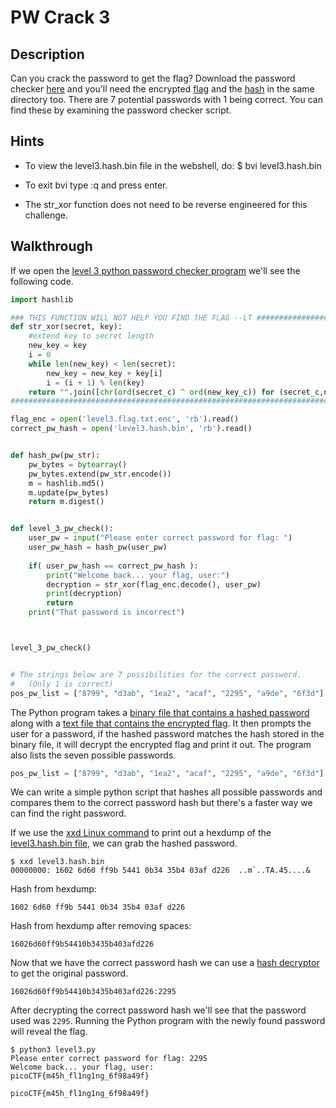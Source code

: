 # PW Crack 3

## Description

Can you crack the password to get the flag? Download the password checker [here](https://artifacts.picoctf.net/c/18/level3.py "PicoCTF link to download PW Crack level 3 password checker program") and you'll need the encrypted [flag](https://artifacts.picoctf.net/c/18/level3.flag.txt.enc "PicoCTF link to download PW Crack level 3 encrypted flag text file") and the [hash](https://artifacts.picoctf.net/c/18/level3.hash.bin "PicoCTF link to download PW Crack level 3 hash binary file") in the same directory too. There are 7 potential passwords with 1 being correct. You can find these by examining the password checker script.

## Hints

* To view the level3.hash.bin file in the webshell, do: $ bvi level3.hash.bin

* To exit bvi type :q and press enter.

* The str_xor function does not need to be reverse engineered for this challenge.

## Walkthrough

If we open the [level 3 python password checker program](./level3.py "Level 3 python password checker program") we'll see the following code.

```python
import hashlib

### THIS FUNCTION WILL NOT HELP YOU FIND THE FLAG --LT ########################
def str_xor(secret, key):
    #extend key to secret length
    new_key = key
    i = 0
    while len(new_key) < len(secret):
        new_key = new_key + key[i]
        i = (i + 1) % len(key)        
    return "".join([chr(ord(secret_c) ^ ord(new_key_c)) for (secret_c,new_key_c) in zip(secret,new_key)])
###############################################################################

flag_enc = open('level3.flag.txt.enc', 'rb').read()
correct_pw_hash = open('level3.hash.bin', 'rb').read()


def hash_pw(pw_str):
    pw_bytes = bytearray()
    pw_bytes.extend(pw_str.encode())
    m = hashlib.md5()
    m.update(pw_bytes)
    return m.digest()


def level_3_pw_check():
    user_pw = input("Please enter correct password for flag: ")
    user_pw_hash = hash_pw(user_pw)
    
    if( user_pw_hash == correct_pw_hash ):
        print("Welcome back... your flag, user:")
        decryption = str_xor(flag_enc.decode(), user_pw)
        print(decryption)
        return
    print("That password is incorrect")



level_3_pw_check()


# The strings below are 7 possibilities for the correct password. 
#   (Only 1 is correct)
pos_pw_list = ["8799", "d3ab", "1ea2", "acaf", "2295", "a9de", "6f3d"]

```

The Python program takes a [binary file that contains a hashed password](./level3.hash.bin "Level 3 hash binary file") along with a [text file that contains the encrypted flag](./level3.flag.txt.enc "Level 3 encoded flag text file file"). It then prompts the user for a password, if the hashed password matches the hash stored in the binary file, it will decrypt the encrypted flag and print it out. The program also lists the seven possible passwords.

```python
pos_pw_list = ["8799", "d3ab", "1ea2", "acaf", "2295", "a9de", "6f3d"]
```

We can write a simple python script that hashes all possible passwords and compares them to the correct password hash but there's a faster way we can find the right password.

If we use the [xxd Linux command](https://www.geeksforgeeks.org/xxd-command-in-linux/ "Geeks For Geeks article on xxd Linux command") to print out a hexdump of the [level3.hash.bin file](./level3.hash.bin "Level 3 hash binary file"), we can grab the hashed password.

```
$ xxd level3.hash.bin
00000000: 1602 6d60 ff9b 5441 0b34 35b4 03af d226  ..m`..TA.45....&
```

Hash from hexdump:

```1602 6d60 ff9b 5441 0b34 35b4 03af d226```

Hash from hexdump after removing spaces:

```16026d60ff9b54410b3435b403afd226```

Now that we have the correct password hash we can use a [hash decryptor](https://hashes.com/en/decrypt/hash "Online hash decryptor from Hashes.com") to get the original password.

```16026d60ff9b54410b3435b403afd226:2295```

After decrypting the correct password hash we'll see that the password used was ```2295```. Running the Python program with the newly found password will reveal the flag.

```
$ python3 level3.py
Please enter correct password for flag: 2295
Welcome back... your flag, user:
picoCTF{m45h_fl1ng1ng_6f98a49f}
```

```picoCTF{m45h_fl1ng1ng_6f98a49f}```

